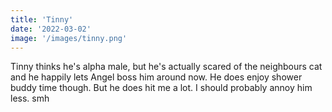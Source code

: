 ```yaml
---
title: 'Tinny'
date: '2022-03-02'
image: '/images/tinny.png'
---
```


Tinny thinks he's alpha male, but he's actually scared of the neighbours cat and he happily lets Angel boss him around now. He does enjoy shower buddy time though. But he does hit me a lot. I should probably annoy him less. smh